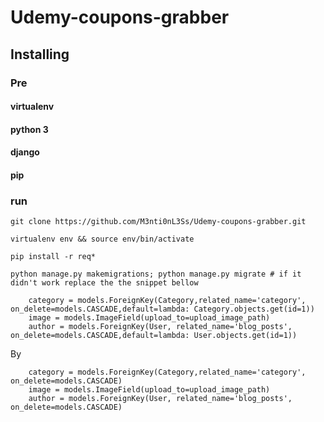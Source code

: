 # Udemy-coupons-grabber
## Installing
### Pre
#### virtualenv
#### python 3
#### django
#### pip
### run
```console
git clone https://github.com/M3nti0nL3Ss/Udemy-coupons-grabber.git
```
```console
virtualenv env && source env/bin/activate
```
```console
pip install -r req*
```
```console
python manage.py makemigrations; python manage.py migrate # if it didn't work replace the the snippet bellow
```
```
    category = models.ForeignKey(Category,related_name='category', on_delete=models.CASCADE,default=lambda: Category.objects.get(id=1))
    image = models.ImageField(upload_to=upload_image_path)
    author = models.ForeignKey(User, related_name='blog_posts', on_delete=models.CASCADE,default=lambda: User.objects.get(id=1))
```
By
```
    category = models.ForeignKey(Category,related_name='category', on_delete=models.CASCADE)
    image = models.ImageField(upload_to=upload_image_path)
    author = models.ForeignKey(User, related_name='blog_posts', on_delete=models.CASCADE)
```

